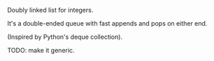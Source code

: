 Doubly linked list for integers.

It's a double-ended queue with fast appends and pops on either end.

(Inspired by Python's deque collection).

TODO: make it generic.

